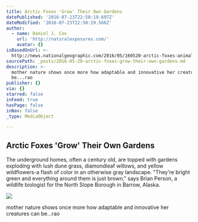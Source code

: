 ```yaml
---
title: Arctic Foxes 'Grow' Their Own Gardens
datePublished: '2016-07-23T22:50:19.697Z'
dateModified: '2016-07-23T22:50:19.566Z'
author:
  - name: Daniel J. Cox
    url: 'http://naturalexposures.com/'
    avatar: {}
isBasedOnUrl: >-
  http://news.nationalgeographic.com/2016/05/160520-arctic-foxes-animals-science-alaska/
sourcePath: _posts/2016-05-20-arctic-foxes-grow-their-own-gardens.md
description: >-
  mother nature shows once more how adaptable and innovative her creatures can
  be...rao 
publisher: {}
via: {}
starred: false
inFeed: true
hasPage: false
inNav: false
_type: MediaObject

---
```

<article style=""><h1>Arctic Foxes 'Grow' Their Own Gardens</h1><p>The underground homes, often a century old, are topped with gardens exploding with lush dune grass, diamondleaf willows, and yellow wildflowers-a flash of color in an otherwise gray landscape. "They're bright green and everything around them is just brown," says Brian Person, a wildlife biologist for the North Slope Borough in Barrow, Alaska.</p><img src="http://news.nationalgeographic.com/content/dam/news/2016/05/20/01-arctic-fox-den.ngsversion.1463760024828.jpg" /></article>

mother nature shows once more how adaptable and innovative her creatures can be...rao